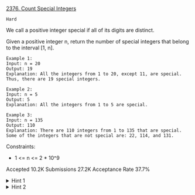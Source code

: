 [2376. Count Special Integers](https://leetcode.com/problems/count-special-integers/description/)

`Hard`

We call a positive integer special if all of its digits are distinct.

Given a positive integer n, return the number of special integers that belong to the interval [1, n].

```
Example 1:
Input: n = 20
Output: 19
Explanation: All the integers from 1 to 20, except 11, are special. Thus, there are 19 special integers.

Example 2:
Input: n = 5
Output: 5
Explanation: All the integers from 1 to 5 are special.

Example 3:
Input: n = 135
Output: 110
Explanation: There are 110 integers from 1 to 135 that are special.
Some of the integers that are not special are: 22, 114, and 131.
``` 

Constraints:

- 1 <= n <= 2 * 10^9

Accepted
10.2K
Submissions
27.2K
Acceptance Rate
37.7%

<details>
<summary>Hint 1</summary>

Try to think of dynamic programming.

</details>
<details>
<summary>Hint 2</summary>

Use the idea of digit dynamic programming to build the numbers, in addition to a bitmask that will tell which digits you have used so far on the number that you are building.

</details>